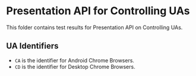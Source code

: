 # Presentation API for Controlling UAs

This folder contains test results for Presentation API on Controlling UAs. 

## UA Identifiers

* `CA` is the identifier for Android Chrome Browsers.
* `CD` is the identifier for Desktop Chrome Browsers.